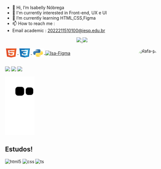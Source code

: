 - 👋 Hi, I’m Isabelly Nóbrega
- 👀 I'm currently interested in Front-end, UX e UI
- 🌱 I’m currently learning  HTML,CSS,Figma
- 📫 How to reach me : 
- Email academic : 2022211510100@iesp.edu.br
<!---
isabellynobrega/isabellynobrega is a ✨ special ✨ repository because its `README.md` (this file) appears on your GitHub profile.
You can click the Preview link to take a look at your changes.
--->

<div align="center">
  <a href="https://github.com/isabellynobrega">
  <img width="42%" src="https://github-readme-stats.vercel.app/api?username=isabellynobrega&show_icons=true&theme=dracula&include_all_commits=true&count_private=true"/>
  <img width="50%"" src="https://github-readme-stats.vercel.app/api/top-langs/?username=isabellynobrega&layout=compact&langs_count=7&theme=dracula"/>
</div>

<div style="display: inline_block"><br>
  <img align="center" alt="Isa-HTML" height="30" width="40" src="https://raw.githubusercontent.com/devicons/devicon/master/icons/html5/html5-original.svg">
  <img align="center" alt="Isa-CSS" height="30" width="40" src="https://raw.githubusercontent.com/devicons/devicon/master/icons/css3/css3-original.svg">
  <img align="center" alt="Isa-Python" height="30" width="40" src="https://raw.githubusercontent.com/devicons/devicon/master/icons/python/python-original.svg">
  <img align="center" alt="Isa-Figma" height="30" width="20" src="https://nearfutu.re/wp-content/uploads/2019/12/figma-logo-color.png">
  <img align="right" alt="Rafa-pic" height="150" style="border-radius:50px;" src="https://www.amomstake.com/wp-content/uploads/2014/11/Baymax-with-cat.gif">
</div>

 ##
 
 <div> 

  <a href="https://instagram.com/isabelly_nobrega" target="_blank"><img src="https://img.shields.io/badge/-Instagram-%23E4405F?style=for-the-badge&logo=instagram&logoColor=white" target="_blank"></a>
   <a href = "mailto:isabellynobregar@gmail.com"><img src="https://img.shields.io/badge/-Gmail-%23333?style=for-the-badge&logo=gmail&logoColor=white" target="_blank"></a>
  <a href="https://www.linkedin.com/in/isabelly-n%C3%B3brega-056833200" target="_blank"><img src="https://img.shields.io/badge/-LinkedIn-%230077B5?style=for-the-badge&logo=linkedin&logoColor=white" target="_blank"></a> 
 
  ![Snake animation](https://github.com/rafaballerini/rafaballerini/blob/output/github-contribution-grid-snake.svg)
 
</div>

## Estudos!

<div style="display: inline_block">
  <img align="center" alt="html5" src="https://img.shields.io/badge/HTML5-E34F26?style=for-the-badge&logo=html5&logoColor=white" />
  <img align="center" alt="css" src="https://img.shields.io/badge/CSS3-1572B6?style=for-the-badge&logo=css3&logoColor=white" />
  <img align="center" alt="ts" src="https://img.shields.io/badge/Python-3776AB?style=for-the-badge&logo=python&logoColor=white" />
 
</div><br/>
